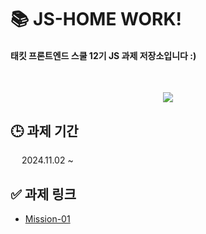 # 📚 JS-HOME WORK!

#### 태킷 프론트엔드 스쿨 12기 JS 과제 저장소입니다 :)

</br>

<p align="center">
<img src=https://i.pinimg.com/originals/b0/a1/ac/b0a1ac6b1d98618cbde929a76b0851f3.gif />
</p>

## 🕒 과제 기간

&emsp; 2024.11.02 ~

## ✅ 과제 링크

- [Mission-01](https://github.com/BomEllen/js-homework/blob/main/mission01/md/README.md)

</br>
</br>
